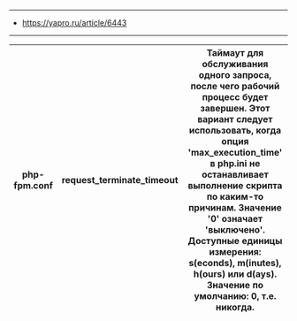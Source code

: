 
---

- https://yapro.ru/article/6443

---

| php-fpm.conf | request_terminate_timeout | Таймаут для обслуживания одного запроса, после чего рабочий процесс будет завершен. Этот вариант следует использовать, когда опция 'max_execution_time' в php.ini не останавливает выполнение скрипта по каким-то причинам. Значение '0' означает 'выключено'. Доступные единицы измерения: s(econds), m(inutes), h(ours) или d(ays). Значение по умолчанию: 0, т.е. никогда. |
| ------------ | ------------------------- | ----------------------------------------------------------------------------------------------------------------------------------------------------------------------------------------------------------------------------------------------------------------------------------------------------------------------------------------------------------------------------- |
